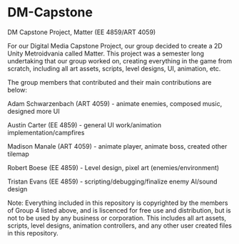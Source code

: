 # DM-Capstone
 DM Capstone Project, Matter (EE 4859/ART 4059)

For our Digital Media Capstone Project, our group decided to create a 2D Unity Metroidvania called Matter.
This project was a semester long undertaking that our group worked on, creating everything in the game from scratch,
including all art assets, scripts, level designs, UI, animation, etc.

The group members that contributed and their main contributions are below:

Adam Schwarzenbach (ART 4059) -  animate enemies, composed music, designed more UI

Austin Carter (EE 4859) - general UI work/animation implementation/campfires

Madison Manale (ART 4059) - animate player, animate boss, created other tilemap

Robert Boese (EE 4859) -  Level design, pixel art (enemies/environment)

Tristan Evans (EE 4859) - scripting/debugging/finalize enemy AI/sound design

Note: Everything included in this repository is copyrighted by the members of Group 4 listed above, and is liscenced for free use and distribution, but is not to be used by any business or corporation. This includes all art assets, scripts, level designs, animation controllers, and any other user created files in this repository.
